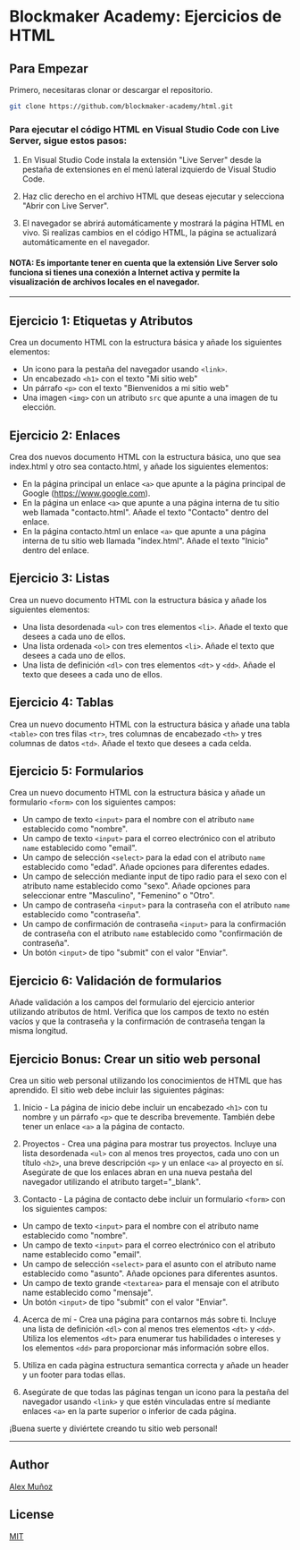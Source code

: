 # Blockmaker Academy: Ejercicios de HTML

## Para Empezar

Primero, necesitaras clonar or descargar el repositorio.

```bash
git clone https://github.com/blockmaker-academy/html.git
```

### Para ejecutar el código HTML en Visual Studio Code con Live Server, sigue estos pasos:

1. En Visual Studio Code instala la extensión "Live Server" desde la pestaña de extensiones en el menú lateral izquierdo de Visual Studio Code.

2. Haz clic derecho en el archivo HTML que deseas ejecutar y selecciona "Abrir con Live Server".

3. El navegador se abrirá automáticamente y mostrará la página HTML en vivo. Si realizas cambios en el código HTML, la página se actualizará automáticamente en el navegador.

#### NOTA: Es importante tener en cuenta que la extensión Live Server solo funciona si tienes una conexión a Internet activa y permite la visualización de archivos locales en el navegador.

<hr/>

## Ejercicio 1: Etiquetas y Atributos

Crea un documento HTML con la estructura básica y añade los siguientes elementos:

- Un icono para la pestaña del navegador usando `<link>`.
- Un encabezado `<h1>` con el texto "Mi sitio web"
- Un párrafo `<p>` con el texto "Bienvenidos a mi sitio web"
- Una imagen `<img>` con un atributo `src` que apunte a una imagen de tu elección.

## Ejercicio 2: Enlaces

Crea dos nuevos documento HTML con la estructura básica, uno que sea index.html y otro sea contacto.html, y añade los siguientes elementos:

- En la página principal un enlace `<a>` que apunte a la página principal de Google (https://www.google.com).
- En la página un enlace `<a>` que apunte a una página interna de tu sitio web llamada "contacto.html". Añade el texto "Contacto" dentro del enlace.
- En la página contacto.html un enlace `<a>` que apunte a una página interna de tu sitio web llamada "index.html". Añade el texto "Inicio" dentro del enlace.

## Ejercicio 3: Listas

Crea un nuevo documento HTML con la estructura básica y añade los siguientes elementos:

- Una lista desordenada `<ul>` con tres elementos `<li>`. Añade el texto que desees a cada uno de ellos.
- Una lista ordenada `<ol>` con tres elementos `<li>`. Añade el texto que desees a cada uno de ellos.
- Una lista de definición `<dl>` con tres elementos `<dt>` y `<dd>`. Añade el texto que desees a cada uno de ellos.

## Ejercicio 4: Tablas

Crea un nuevo documento HTML con la estructura básica y añade una tabla `<table>` con tres filas `<tr>`, tres columnas de encabezado `<th>` y tres columnas de datos `<td>`. Añade el texto que desees a cada celda.

## Ejercicio 5: Formularios

Crea un nuevo documento HTML con la estructura básica y añade un formulario `<form>` con los siguientes campos:

- Un campo de texto `<input>` para el nombre con el atributo `name` establecido como "nombre".
- Un campo de texto `<input>` para el correo electrónico con el atributo `name` establecido como "email".
- Un campo de selección `<select>` para la edad con el atributo `name` establecido como "edad". Añade opciones para diferentes edades.
- Un campo de selección mediante input de tipo radio para el sexo con el atributo name establecido como "sexo". Añade opciones para seleccionar entre "Masculino", "Femenino" o "Otro".
- Un campo de contraseña `<input>` para la contraseña con el atributo `name` establecido como "contraseña".
- Un campo de confirmación de contraseña `<input>` para la confirmación de contraseña con el atributo `name` establecido como "confirmación de contraseña".
- Un botón `<input>` de tipo "submit" con el valor "Enviar".

## Ejercicio 6: Validación de formularios

Añade validación a los campos del formulario del ejercicio anterior utilizando atributos de html. Verifica que los campos de texto no estén vacíos y que la contraseña y la confirmación de contraseña tengan la misma longitud.

## Ejercicio Bonus: Crear un sitio web personal

Crea un sitio web personal utilizando los conocimientos de HTML que has aprendido. El sitio web debe incluir las siguientes páginas:

1. Inicio - La página de inicio debe incluir un encabezado `<h1>` con tu nombre y un párrafo `<p>` que te describa brevemente. También debe tener un enlace `<a>` a la página de contacto.

2. Proyectos - Crea una página para mostrar tus proyectos. Incluye una lista desordenada `<ul>` con al menos tres proyectos, cada uno con un título `<h2>`, una breve descripción `<p>` y un enlace `<a>` al proyecto en sí. Asegúrate de que los enlaces abran en una nueva pestaña del navegador utilizando el atributo target="\_blank".

3. Contacto - La página de contacto debe incluir un formulario `<form>` con los siguientes campos:

- Un campo de texto `<input>` para el nombre con el atributo name establecido como "nombre".
- Un campo de texto `<input>` para el correo electrónico con el atributo name establecido como "email".
- Un campo de selección `<select>` para el asunto con el atributo name establecido como "asunto". Añade opciones para diferentes asuntos.
- Un campo de texto grande `<textarea>` para el mensaje con el atributo name establecido como "mensaje".
- Un botón `<input>` de tipo "submit" con el valor "Enviar".

4. Acerca de mí - Crea una página para contarnos más sobre ti. Incluye una lista de definición `<dl>` con al menos tres elementos `<dt>` y `<dd>`. Utiliza los elementos `<dt>` para enumerar tus habilidades o intereses y los elementos `<dd>` para proporcionar más información sobre ellos.

5. Utiliza en cada pàgina estructura semantica correcta y añade un header y un footer para todas ellas.

6. Asegúrate de que todas las páginas tengan un icono para la pestaña del navegador usando `<link>` y que estén vinculadas entre sí mediante enlaces `<a>` en la parte superior o inferior de cada página.

¡Buena suerte y diviértete creando tu sitio web personal!

<hr/>

## Author

[Alex Muñoz](https://github.com/alexmf91)

## License

[MIT](https://choosealicense.com/licenses/mit/)
